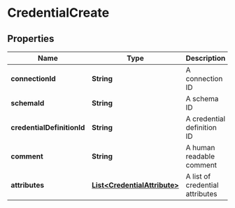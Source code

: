 

# CredentialCreate


## Properties

Name | Type | Description | Notes
------------ | ------------- | ------------- | -------------
**connectionId** | **String** | A connection ID | 
**schemaId** | **String** | A schema ID | 
**credentialDefinitionId** | **String** | A credential definition ID | 
**comment** | **String** | A human readable comment |  [optional]
**attributes** | [**List&lt;CredentialAttribute&gt;**](CredentialAttribute.md) | A list of credential attributes | 



